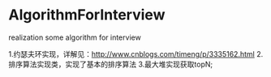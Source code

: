 # AlgorithmForInterview
 realization some algorithm for interview
 
 1.约瑟夫环实现，详解见：http://www.cnblogs.com/timeng/p/3335162.html
 2.排序算法实现类，实现了基本的排序算法
 3.最大堆实现获取topN;
